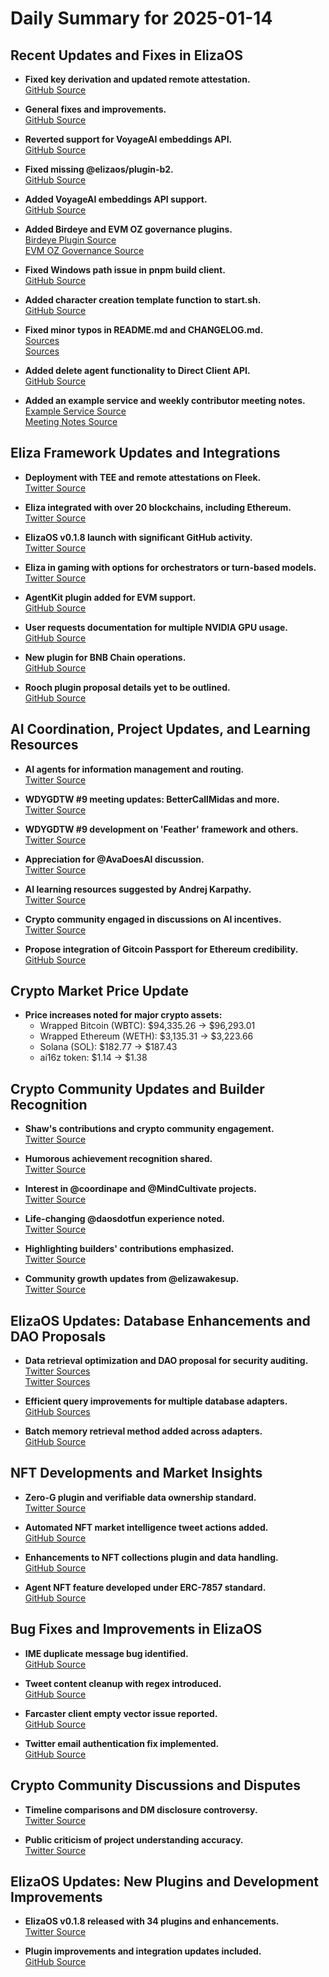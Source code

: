# Daily Summary for 2025-01-14

## Recent Updates and Fixes in ElizaOS

- **Fixed key derivation and updated remote attestation.**  
  [GitHub Source](https://github.com/elizaOS/eliza/commit/d3305c3af801a581dfe99e6f8e481fb4089e2a2e)

- **General fixes and improvements.**  
  [GitHub Source](https://github.com/elizaOS/eliza/commit/5573ca6c50e3af56de622dd7894e998d201bbe6f)

- **Reverted support for VoyageAI embeddings API.**  
  [GitHub Source](https://github.com/elizaOS/eliza/commit/4b7a838837c82c6f8c0e4e30bb80e4c8798c0fd9)

- **Fixed missing @elizaos/plugin-b2.**  
  [GitHub Source](https://github.com/elizaOS/eliza/commit/cd3ecb737b1217c2a12d89b10f769aaddde47904)

- **Added VoyageAI embeddings API support.**  
  [GitHub Source](https://github.com/elizaOS/eliza/commit/172d64568c35b94782ed8b765f69181d1942617f)

- **Added Birdeye and EVM OZ governance plugins.**  
  [Birdeye Plugin Source](https://github.com/elizaOS/eliza/commit/ecfd42c763bddcc324111d9e4d6aee87f0e8d5b3)  
  [EVM OZ Governance Source](https://github.com/elizaOS/eliza/commit/8f9257372bc98cc1426ce74310b1b496de12bcb7)

- **Fixed Windows path issue in pnpm build client.**  
  [GitHub Source](https://github.com/elizaOS/eliza/commit/c7e9a0b394901e8dbda99071e0588f10ca338e74)

- **Added character creation template function to start.sh.**  
  [GitHub Source](https://github.com/elizaOS/eliza/commit/1f183ef0a5ce12ef1297e44a18cc3cf26286e471)

- **Fixed minor typos in README.md and CHANGELOG.md.**  
  [Sources](https://github.com/elizaOS/eliza/commit/6e6de105c260acfc2464c822a33ae12ad28426ce)  
  [Sources](https://github.com/elizaOS/eliza/commit/48d01862974f2aafdedd3e1ed7ef2f51f9203899)

- **Added delete agent functionality to Direct Client API.**  
  [GitHub Source](https://github.com/elizaOS/eliza/commit/a3bbaf6ce5222d1e8fd2f6922f0320c7c8566635)

- **Added an example service and weekly contributor meeting notes.**  
  [Example Service Source](https://github.com/elizaOS/eliza/commit/0404e29608e4b4ac3f18138602a6470d6d457561)  
  [Meeting Notes Source](https://github.com/elizaOS/eliza/commit/3b7e2c58b405724e11c0588801d92f346a9345cc)

## Eliza Framework Updates and Integrations

- **Deployment with TEE and remote attestations on Fleek.**  
  [Twitter Source](https://twitter.com/ai16zdao/status/1879255540444115300)

- **Eliza integrated with over 20 blockchains, including Ethereum.**  
  [Twitter Source](https://twitter.com/dankvr/status/1879233692645925102)

- **ElizaOS v0.1.8 launch with significant GitHub activity.**  
  [Twitter Source](https://twitter.com/0xwitchy/status/1879144051297165660)

- **Eliza in gaming with options for orchestrators or turn-based models.**  
  [Twitter Source](https://twitter.com/shawmakesmagic/status/1879030956985819248)

- **AgentKit plugin added for EVM support.**  
  [GitHub Source](https://github.com/elizaOS/eliza/pull/2298)

- **User requests documentation for multiple NVIDIA GPU usage.**  
  [GitHub Source](https://github.com/elizaOS/eliza/issues/2304)

- **New plugin for BNB Chain operations.**  
  [GitHub Source](https://github.com/elizaOS/eliza/pull/2278)

- **Rooch plugin proposal details yet to be outlined.**  
  [GitHub Source](https://github.com/elizaOS/eliza/pull/2308)

## AI Coordination, Project Updates, and Learning Resources

- **AI agents for information management and routing.**  
  [Twitter Source](https://twitter.com/dankvr/status/1879249275932307961)

- **WDYGDTW #9 meeting updates: BetterCallMidas and more.**  
  [Twitter Source](https://twitter.com/0xwitchy/status/1879144071459225763)

- **WDYGDTW #9 development on 'Feather' framework and others.**  
  [Twitter Source](https://twitter.com/0xwitchy/status/1879144064131735771)

- **Appreciation for @AvaDoesAI discussion.**  
  [Twitter Source](https://twitter.com/shawmakesmagic/status/1879175345821380985)

- **AI learning resources suggested by Andrej Karpathy.**  
  [Twitter Source](https://twitter.com/shawmakesmagic/status/1879110842693919140)

- **Crypto community engaged in discussions on AI incentives.**  
  [Twitter Source](https://twitter.com/shawmakesmagic/status/1879053546311897426)

- **Propose integration of Gitcoin Passport for Ethereum credibility.**  
  [GitHub Source](https://github.com/elizaOS/eliza/pull/2296)

## Crypto Market Price Update

- **Price increases noted for major crypto assets:**  
  - Wrapped Bitcoin (WBTC): $94,335.26 → $96,293.01  
  - Wrapped Ethereum (WETH): $3,135.31 → $3,223.66  
  - Solana (SOL): $182.77 → $187.43  
  - ai16z token: $1.14 → $1.38

## Crypto Community Updates and Builder Recognition

- **Shaw's contributions and crypto community engagement.**  
  [Twitter Source](https://twitter.com/dankvr/status/1879229652826558916)

- **Humorous achievement recognition shared.**  
  [Twitter Source](https://twitter.com/ai16zdao/status/1879298184780054649)

- **Interest in @coordinape and @MindCultivate projects.**  
  [Twitter Source](https://twitter.com/dankvr/status/1879221979179581466)

- **Life-changing @daosdotfun experience noted.**  
  [Twitter Source](https://twitter.com/dankvr/status/1879010670341234986)

- **Highlighting builders' contributions emphasized.**  
  [Twitter Source](https://twitter.com/0xwitchy/status/1879145024946151657)

- **Community growth updates from @elizawakesup.**  
  [Twitter Source](https://twitter.com/0xwitchy/status/1879144059488588068)

## ElizaOS Updates: Database Enhancements and DAO Proposals

- **Data retrieval optimization and DAO proposal for security auditing.**  
  [Twitter Sources](https://twitter.com/dankvr/status/1879001341470941406)  
  [Twitter Sources](https://twitter.com/0xwitchy/status/1879144061728366936)

- **Efficient query improvements for multiple database adapters.**  
  [GitHub Sources](https://github.com/elizaOS/eliza/commit/a0d8537385d347379d633eb6bc0cae6873d3ee47)

- **Batch memory retrieval method added across adapters.**  
  [GitHub Source](https://github.com/elizaOS/eliza/pull/2293)

## NFT Developments and Market Insights

- **Zero-G plugin and verifiable data ownership standard.**  
  [Twitter Source](https://twitter.com/0xwitchy/status/1879144068783247540)

- **Automated NFT market intelligence tweet actions added.**  
  [GitHub Source](https://github.com/elizaOS/eliza/pull/2297)

- **Enhancements to NFT collections plugin and data handling.**  
  [GitHub Source](https://github.com/elizaOS/eliza/pull/2289)

- **Agent NFT feature developed under ERC-7857 standard.**  
  [GitHub Source](https://github.com/elizaOS/eliza/pull/2283)

## Bug Fixes and Improvements in ElizaOS

- **IME duplicate message bug identified.**  
  [GitHub Source](https://github.com/elizaOS/eliza/issues/2272)

- **Tweet content cleanup with regex introduced.**  
  [GitHub Source](https://github.com/elizaOS/eliza/pull/2299)

- **Farcaster client empty vector issue reported.**  
  [GitHub Source](https://github.com/elizaOS/eliza/issues/2302)

- **Twitter email authentication fix implemented.**  
  [GitHub Source](https://github.com/elizaOS/eliza/pull/2271)

## Crypto Community Discussions and Disputes

- **Timeline comparisons and DM disclosure controversy.**  
  [Twitter Source](https://twitter.com/dankvr/status/1879242278772117759)

- **Public criticism of project understanding accuracy.**  
  [Twitter Source](https://twitter.com/shawmakesmagic/status/1879291649987362959)

## ElizaOS Updates: New Plugins and Development Improvements

- **ElizaOS v0.1.8 released with 34 plugins and enhancements.**  
  [Twitter Source](https://twitter.com/0xwitchy/status/1879144054019244204)

- **Plugin improvements and integration updates included.**  
  [GitHub Source](https://github.com/elizaOS/eliza/pull/2269)
